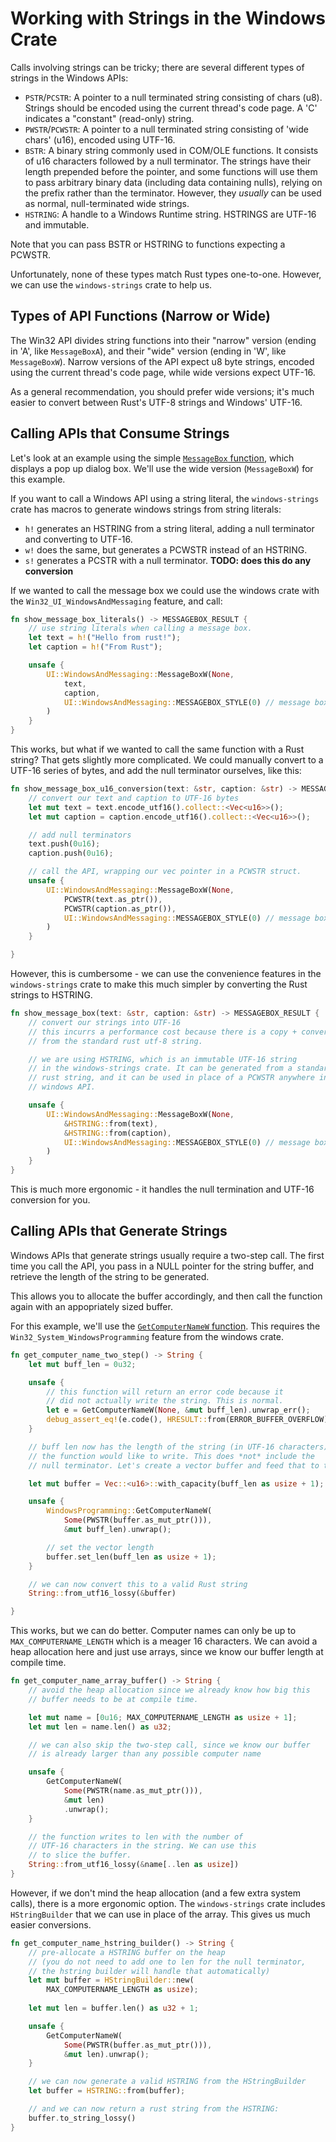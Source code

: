 # Working with Strings in the Windows Crate

Calls involving strings can be tricky; there are several different types of strings in the Windows APIs:
  - `PSTR`/`PCSTR`: A pointer to a null terminated string consisting of chars (u8). Strings should be encoded using the current thread's code page. A 'C' indicates a "constant" (read-only) string.
  - `PWSTR`/`PCWSTR`: A pointer to a null terminated string consisting of 'wide chars' (u16), encoded using UTF-16. 
  - `BSTR`: A binary string commonly used in COM/OLE functions. It consists of u16 characters followed by a null terminator. The strings have their length prepended before the pointer, and some functions will use them to pass arbitrary binary data (including data containing nulls), relying on the prefix rather than the terminator. However, they *usually* can be used as normal, null-terminated wide strings. 
  - `HSTRING`: A handle to a Windows Runtime string. HSTRINGS are UTF-16 and immutable. 

Note that you can pass BSTR or HSTRING to functions expecting a PCWSTR. 

Unfortunately, none of these types match Rust types one-to-one. However, we can use the `windows-strings` crate to help us. 

## Types of API Functions (Narrow or Wide)

The Win32 API divides string functions into their "narrow" version (ending in 'A', like `MessageBoxA`), and their "wide" version (ending in 'W', like `MessageBoxW`). Narrow versions of the API expect u8 byte strings, encoded using the current thread's code page, while wide versions expect UTF-16. 

As a general recommendation, you should prefer wide versions; it's much easier to convert between Rust's UTF-8 strings and Windows' UTF-16.

## Calling APIs that Consume Strings

Let's look at an example using the simple [`MessageBox` function](https://microsoft.github.io/windows-docs-rs/doc/windows/Win32/UI/WindowsAndMessaging/fn.MessageBoxW.html), which displays a pop up dialog box. We'll use the wide version (`MessageBoxW`) for this example. 

If you want to call a Windows API using a string literal, the `windows-strings` crate has macros to generate windows strings from string literals:
  - `h!` generates an HSTRING from a string literal, adding a null terminator and converting to UTF-16.
  - `w!` does the same, but generates a PCWSTR instead of an HSTRING. 
  - `s!` generates a PCSTR with a null terminator. **TODO: does this do any conversion**

If we wanted to call the message box we could use the windows crate with the `Win32_UI_WindowsAndMessaging` feature, and call:

```rust
fn show_message_box_literals() -> MESSAGEBOX_RESULT {
    // use string literals when calling a message box. 
    let text = h!("Hello from rust!");
    let caption = h!("From Rust");

    unsafe {
        UI::WindowsAndMessaging::MessageBoxW(None, 
            text, 
            caption,
            UI::WindowsAndMessaging::MESSAGEBOX_STYLE(0) // message box OK
        )
    }
}
```

This works, but what if we wanted to call the same function with a Rust string? That gets slightly more complicated. We could manually convert to a UTF-16 series of bytes, and add the null terminator ourselves, like this:

```rust
fn show_message_box_u16_conversion(text: &str, caption: &str) -> MESSAGEBOX_RESULT {
    // convert our text and caption to UTF-16 bytes
    let mut text = text.encode_utf16().collect::<Vec<u16>>();
    let mut caption = caption.encode_utf16().collect::<Vec<u16>>();

    // add null terminators
    text.push(0u16);
    caption.push(0u16);

    // call the API, wrapping our vec pointer in a PCWSTR struct.
    unsafe {
        UI::WindowsAndMessaging::MessageBoxW(None, 
            PCWSTR(text.as_ptr()), 
            PCWSTR(caption.as_ptr()),
            UI::WindowsAndMessaging::MESSAGEBOX_STYLE(0) // message box OK
        )
    }

}
```

However, this is cumbersome - we can use the convenience features in the `windows-strings` crate to make this much simpler by converting the Rust
strings to HSTRING. 

```rust
fn show_message_box(text: &str, caption: &str) -> MESSAGEBOX_RESULT {
    // convert our strings into UTF-16 
    // this incurrs a performance cost because there is a copy + conversion
    // from the standard rust utf-8 string. 

    // we are using HSTRING, which is an immutable UTF-16 string
    // in the windows-strings crate. It can be generated from a standard
    // rust string, and it can be used in place of a PCWSTR anywhere in the
    // windows API. 

    unsafe {
        UI::WindowsAndMessaging::MessageBoxW(None, 
            &HSTRING::from(text), 
            &HSTRING::from(caption),
            UI::WindowsAndMessaging::MESSAGEBOX_STYLE(0) // message box OK
        )
    }
}
```

This is much more ergonomic - it handles the null termination and UTF-16 conversion for you. 

## Calling APIs that Generate Strings

Windows APIs that generate strings usually require a two-step call. The first time you call the API, you pass in a NULL pointer for the string buffer, and retrieve the length of the string to be generated. 

This allows you to allocate the buffer accordingly, and then call the function again with an appopriately sized buffer. 

For this example, we'll use the [`GetComputerNameW` function](https://microsoft.github.io/windows-docs-rs/doc/windows/Win32/System/WindowsProgramming/fn.GetComputerNameW.html). This requires the `Win32_System_WindowsProgramming` feature from the windows crate.

```rust
fn get_computer_name_two_step() -> String {
    let mut buff_len = 0u32;

    unsafe {
        // this function will return an error code because it
        // did not actually write the string. This is normal.
        let e = GetComputerNameW(None, &mut buff_len).unwrap_err();
        debug_assert_eq!(e.code(), HRESULT::from(ERROR_BUFFER_OVERFLOW));
    }

    // buff len now has the length of the string (in UTF-16 characters)
    // the function would like to write. This does *not* include the
    // null terminator. Let's create a vector buffer and feed that to the function.

    let mut buffer = Vec::<u16>::with_capacity(buff_len as usize + 1);

    unsafe {
        WindowsProgramming::GetComputerNameW(
            Some(PWSTR(buffer.as_mut_ptr())), 
            &mut buff_len).unwrap();

        // set the vector length
        buffer.set_len(buff_len as usize + 1);
    }

    // we can now convert this to a valid Rust string
    String::from_utf16_lossy(&buffer)

}
```

This works, but we can do better. Computer names can only be up to `MAX_COMPUTERNAME_LENGTH` which is a meager 16 characters. We can avoid
a heap allocation here and just use arrays, since we know our buffer 
length at compile time.

```rust
fn get_computer_name_array_buffer() -> String {
    // avoid the heap allocation since we already know how big this 
    // buffer needs to be at compile time. 

    let mut name = [0u16; MAX_COMPUTERNAME_LENGTH as usize + 1];
    let mut len = name.len() as u32;

    // we can also skip the two-step call, since we know our buffer
    // is already larger than any possible computer name

    unsafe {
        GetComputerNameW(
            Some(PWSTR(name.as_mut_ptr())), 
            &mut len)
            .unwrap();
    }

    // the function writes to len with the number of 
    // UTF-16 characters in the string. We can use this
    // to slice the buffer. 
    String::from_utf16_lossy(&name[..len as usize])
}
```

However, if we don't mind the heap allocation (and a few extra system calls), there is a more ergonomic option. The `windows-strings` crate includes `HStringBuilder` that we can use in place of the array. This gives us much easier conversions. 

```rust
fn get_computer_name_hstring_builder() -> String {
    // pre-allocate a HSTRING buffer on the heap
    // (you do not need to add one to len for the null terminator,
    // the hstring builder will handle that automatically)
    let mut buffer = HStringBuilder::new(
        MAX_COMPUTERNAME_LENGTH as usize);
    
    let mut len = buffer.len() as u32 + 1;

    unsafe {
        GetComputerNameW(
            Some(PWSTR(buffer.as_mut_ptr())), 
            &mut len).unwrap();
    }

    // we can now generate a valid HSTRING from the HStringBuilder
    let buffer = HSTRING::from(buffer);

    // and we can now return a rust string from the HSTRING:
    buffer.to_string_lossy()
}
```